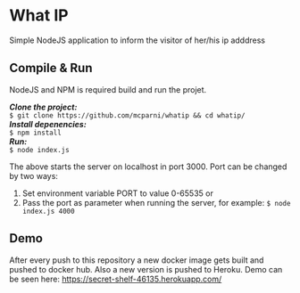 # What IP
Simple NodeJS application to inform the visitor of her/his ip adddress

## Compile & Run
NodeJS and NPM is required build and run the projet.  
  
***Clone the project:***  
```$ git clone https://github.com/mcparni/whatip && cd whatip/```  
***Install depenencies:***  
```$ npm install```  
***Run:***  
```$ node index.js```  
  
The above starts the server on localhost in port 3000. Port can be changed by two ways:  
1. Set environment variable PORT to value 0-65535 or  
2. Pass the port as parameter when running the server, for example: ```$ node index.js 4000```

## Demo
After every push to this repository a new docker image gets built and pushed to docker hub. Also a new version is pushed to Heroku. Demo can be seen here: https://secret-shelf-46135.herokuapp.com/

